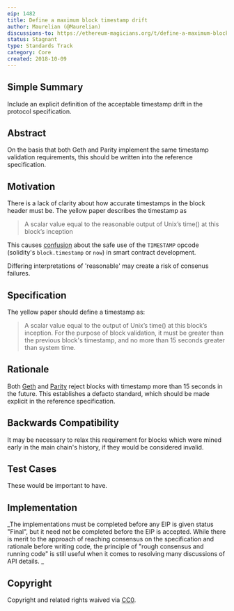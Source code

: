 ```yaml
---
eip: 1482
title: Define a maximum block timestamp drift
author: Maurelian (@Maurelian)
discussions-to: https://ethereum-magicians.org/t/define-a-maximum-block-timestamp-drift/1556
status: Stagnant
type: Standards Track
category: Core
created: 2018-10-09
---
```


## Simple Summary

Include an explicit definition of the acceptable timestamp drift in the protocol specification.

## Abstract

On the basis that both Geth and Parity implement the same timestamp validation requirements, this should be written into the reference specification.

## Motivation

There is a lack of clarity about how accurate timestamps in the block header must be. The yellow paper describes the timestamp as 

> A scalar value equal to the reasonable output of Unix’s time() at this block’s inception

This causes [confusion](https://ethereum.stackexchange.com/questions/5924/how-do-ethereum-mining-nodes-maintain-a-time-consistent-with-the-network/5926#5926) about the safe use of the `TIMESTAMP` opcode (solidity's `block.timestamp` or `now`) in smart contract development.

Differing interpretations of 'reasonable' may create a risk of consenus failures.


## Specification

The yellow paper should define a timestamp as: 

> A scalar value equal to the output of Unix’s time() at this block’s inception. For the purpose of block validation, it must be greater than the previous block's timestamp, and no more than 15 seconds greater than system time.


## Rationale

Both [Geth](https://github.com/ethereum/go-ethereum/blob/4e474c74dc2ac1d26b339c32064d0bac98775e77/consensus/ethash/consensus.go#L45) and [Parity](https://github.com/paritytech/parity-ethereum/blob/73db5dda8c0109bb6bc1392624875078f973be14/ethcore/src/verification/verification.rs#L296-L307) reject blocks with timestamp more than 15 seconds in the future. This establishes a defacto standard, which should be made explicit in the reference specification. 


## Backwards Compatibility

It may be necessary to relax this requirement for blocks which were mined early in the main chain's history, if they would be considered invalid.

## Test Cases

These would be important to have.




## Implementation
_The implementations must be completed before any EIP is given status "Final", but it need not be completed before the EIP is accepted. While there is merit to the approach of reaching consensus on the specification and rationale before writing code, the principle of "rough consensus and running code" is still useful when it comes to resolving many discussions of API details.
_
## Copyright
Copyright and related rights waived via [CC0](../LICENCE).
